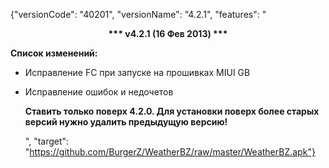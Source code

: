 ﻿{"versionCode": "40201", 
"versionName": "4.2.1", 
"features": "<center><strong>*** v4.2.1 (16 Фев 2013) ***</strong></center><p>
<strong>Список изменений:</strong><p>
* Исправление FC при запуске на прошивках MIUI GB<p>
* Исправление ошибок и недочетов<p>
<strong>Ставить только поверх 4.2.0. Для установки поверх более старых версий нужно удалить предыдущую версию!</strong><p>", 
"target": "https://github.com/BurgerZ/WeatherBZ/raw/master/WeatherBZ.apk"}
